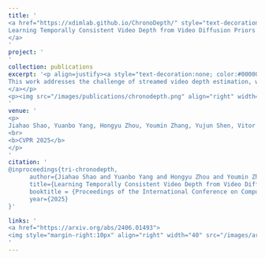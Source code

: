 ```yaml
---
title: '
<a href="https://xdimlab.github.io/ChronoDepth/" style="text-decoration:none;color:#000000;text-align:justify;"> 
Learning Temporally Consistent Video Depth from Video Diffusion Priors
</a>
'
project: '
'
collection: publications
excerpt: '<p align=justify><a style="text-decoration:none; color:#000000; align:justify;">
This work addresses the challenge of streamed video depth estimation, which expects not only per-frame accuracy but, more importantly, cross-frame consistency. We argue that sharing contextual information between frames or clips is pivotal in fostering temporal consistency. Thus, instead of directly developing a depth estimator from scratch, we reformulate this predictive task into a conditional generation problem to provide contextual information within a clip and across clips. Specifically, we propose a consistent context-aware training and inference strategy for arbitrarily long videos to provide cross-clip context. We sample independent noise levels for each frame within a clip during training while using a sliding window strategy and initializing overlapping frames with previously predicted frames without adding noise. Moreover, we design an effective training strategy to provide context within a clip. Extensive experimental results validate our design choices and demonstrate the superiority of our approach, dubbed ChronoDepth. 
</a></p>
<p><img src="/images/publications/chronodepth.png" align="right" width="100%" style="margin:0 0 20px 0"></p>
'
venue: '
<p>
Jiahao Shao, Yuanbo Yang, Hongyu Zhou, Youmin Zhang, Yujun Shen, Vitor Guizilini, Yue Wang, Matteo Poggi, Yiyi Liao
<br>
<b>CVPR 2025</b>
</p>
'
citation: '
@inproceedings{tri-chronodepth,
      author={Jiahao Shao and Yuanbo Yang and Hongyu Zhou and Youmin Zhang and Yujun Shen and Vitor Guizilini and Yue Wang and Matteo Poggi and Yiyi Liao},
      title={Learning Temporally Consistent Video Depth from Video Diffusion Priors}, 
      booktitle = {Proceedings of the International Conference on Computer Vision and Pattern Recognition (CVPR)},
      year={2025}
}'

links: '
<a href="https://arxiv.org/abs/2406.01493">
<img style="margin-right:10px" align="right" width="40" src="/images/arxiv.png"></a>
'
---
```

